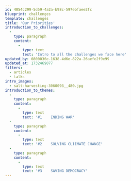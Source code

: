 ```yaml
---
id: 4054c299-5d59-4a2a-b98c-597ebfaee2fc
blueprint: challenges
template: challenges
title: 'Our Priorities'
introduction_to_challenges:
  -
    type: paragraph
    content:
      -
        type: text
        text: 'Intro to all the challenges we face here'
updated_by: 0800036e-1638-4d6e-822a-26aefe2f9e99
updated_at: 1732469077
filters:
  - articles
  - talks
intro_images:
  - salt-harvesting-3060093__480.jpg
introduction_to_themes:
  -
    type: paragraph
    content:
      -
        type: text
        text: '#1    ENDING WAR'
  -
    type: paragraph
    content:
      -
        type: text
        text: '#2    SOLVING CLIIMATE CHANGE'
  -
    type: paragraph
    content:
      -
        type: text
        text: '#3    SAVING DEMOCRACY'
---
```

